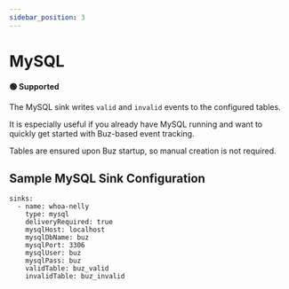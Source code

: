 ```yaml
---
sidebar_position: 3
---
```



# MySQL

**🟢 Supported**

The MySQL sink writes `valid` and `invalid` events to the configured tables.

It is especially useful if you already have MySQL running and want to quickly get started with Buz-based event tracking.

Tables are ensured upon Buz startup, so manual creation is not required.

## Sample MySQL Sink Configuration

```
sinks:
  - name: whoa-nelly
    type: mysql
    deliveryRequired: true
    mysqlHost: localhost
    mysqlDbName: buz
    mysqlPort: 3306
    mysqlUser: buz
    mysqlPass: buz
    validTable: buz_valid
    invalidTable: buz_invalid
```

